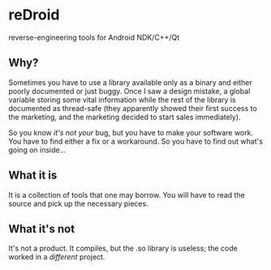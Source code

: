 reDroid
=======

reverse-engineering tools for Android NDK/C++/Qt

Why?
----

Sometimes you have to use a library available only as a binary and either poorly documented or just buggy.
Once I saw a design mistake, a global variable storing some vital information while the
rest of the library is documented as thread-safe (they apparently showed their first success to the marketing,
and the marketing decided to start sales immediately).

So you know _it's not your_ bug, but you have to make your software work. You have to find either a fix or a workaround.
So you have to find out what's going on inside...

What it is
----------

It is a collection of tools that one may borrow.
You will have to read the source and pick up the necessary pieces.


What it's not
-------------

It's not a product.
It compiles, but the .so library is useless; the code worked in a _different_ project.


